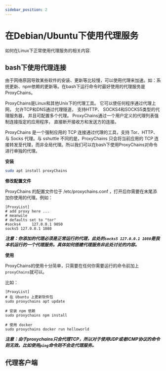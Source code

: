 ```yaml
---
sidebar_position: 2
---
```


# 在Debian/Ubuntu下使用代理服务

如何在Linux下正常使用代理服务的相关内容.

## bash下使用代理连接
由于网络原因导致某些软件的安装、更新等比较慢，可以使用代理来加速。如：系统更新、npm依赖的更新等。在bash下运行命令时最好使用的代理服务是ProxyChains。

ProxyChains是Linux和其他Unix下的代理工具。 它可以使任何程序通过代理上网， 允许TCP和DNS通过代理隧道， 支持HTTP、 SOCKS4和SOCKS5类型的代理服务器， 并且可配置多个代理。 ProxyChains通过一个用户定义的代理列表强制连接指定的应用程序， 直接断开接收方和发送方的连接。

ProxyChains 是一个强制应用的 TCP 连接通过代理的工具，支持 Tor、HTTP、与 Socks 代理。与 sshuttle 不同的是，ProxyChains 只会将当前应用的 TCP 连接转发至代理，而非全局代理。所以我们可以在bash下使用ProxyChains对命令进行单独的代理。

**安装**
```bash
sudo apt install proxyChains
```
**修改配置文件**

ProxyChains 的配置文件位于 /etc/proxychains.conf ，打开后你需要在末尾添加你使用的代理。例如：
```shell
[ProxyList]
# add proxy here ...
# meanwile
# defaults set to "tor"
#socks4 	127.0.0.1 9050
socks5 127.0.0.1 1080
```
***注意：你添加的代理必须是正常运行的代理，此处的`socks5 127.0.0.1 1080`是我本机运行的一个代理服务。具体如何搭建代理服务非此处讨论的内容。***

**使用**

ProxyChains的使用十分简单，只需要在任何你需要运行的命令前加上`proxyChains`就可以。

比如：
```shell
[ProxyList]
# 在 Ubuntu 上更新软件包
sudo proxychains apt update

# 安装 npm 依赖
sudo proxychains npm install

# 使用 docker
sudo proxychains docker run helloworld
```
***注意：由于proxychains只会代理TCP，所以对于使用UDP或者ICMP协议的命令则无效。比如使用`ping`命令则不会走代理服务。***

## 代理客户端